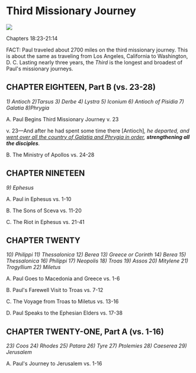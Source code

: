 <h1>Third Missionary Journey</h1><img src="/assets/maps/paul-third-missionary-journey.jpg">
<p>Chapters 18:23-21:14</p>
<p>FACT: Paul traveled about 2700 miles on the third missionary journey. This is about the same as traveling from Los Angeles, California to Washington, D. C. Lasting nearly three years, the <i>Third</i> is the longest and broadest of Paul's missionary journeys.</p>


<h2>CHAPTER EIGHTEEN, Part B (vs. 23-28)</h2>
<p><i>1) Antioch 2)Tarsus 3) Derbe 4) Lystra 5) Iconium 6) Antioch of Pisidia 7) Galatia 8)Phrygia</i></p>
<p>A. Paul Begins Third Missionary Journey v. 23</p>
<p>v. 23&mdash;And after he had spent some time there</i> [Antioch]<i>, he departed, and <u>went over all the country of Galatia and Phrygia in order</u>, <b>strengthening all the disciples</b>.</i></p>
<p>B. The Ministry of Apollos vs. 24-28</p>


<h2>CHAPTER NINETEEN</h2>
<p><i>9) Ephesus</i></p>
<p>A. Paul in Ephesus vs. 1-10</p>
<p>B. The Sons of Sceva vs. 11-20</p>
<p>C. The Riot in Ephesus vs. 21-41</p>


<h2>CHAPTER TWENTY</h2>
<p><i>10) Philippi 11) Thessalonica 12) Berea 13) Greece or Corinth 14) Berea 15) Thessalonica 16) Philippi 17) Neopolis 18) Troas 19) Assos 20) Mitylene 21) Trogyllium 22) Miletus</i></p>
<p>A. Paul Goes to Macedonia and Greece vs. 1-6</p>
<p>B. Paul's Farewell Visit to Troas vs. 7-12</p>
<p>C. The Voyage from Troas to Miletus vs. 13-16</p>
<p>D. Paul Speaks to the Ephesian Elders vs. 17-38</p>


<h2>CHAPTER TWENTY-ONE, Part A (vs. 1-16)</h2>
<p><i>23) Coos 24) Rhodes 25) Patara 26) Tyre 27) Ptolemies 28) Caeserea 29) Jerusalem</i></p>
<p>A. Paul's Journey to Jerusalem vs. 1-16</p> 
